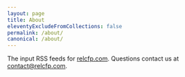 ```yaml
---
layout: page
title: About
eleventyExcludeFromCollections: false
permalink: /about/
canonical: /about/
---
```


The input RSS feeds for [relcfp.com](https://relcfp.com). Questions contact us at contact@relcfp.com.
